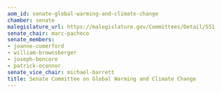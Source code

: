 ```yaml
---
aom_id: senate-global-warming-and-climate-change
chamber: senate
malegislature_url: https://malegislature.gov/Committees/Detail/S51
senate_chair: marc-pacheco
senate_members:
- joanne-comerford
- william-brownsberger
- joseph-boncore
- patrick-oconnor
senate_vice_chair: michael-barrett
title: Senate Committee on Global Warming and Climate Change
---
```

